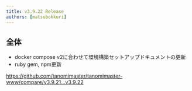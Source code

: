 ```yaml
---
title: v3.9.22 Release
authors: [matsubokkuri]
---
```


## 全体

- docker compose v2に合わせて環境構築セットアップドキュメントの更新
- ruby gem, npm更新

https://github.com/tanomimaster/tanomimaster-www/compare/v3.9.21...v3.9.22


